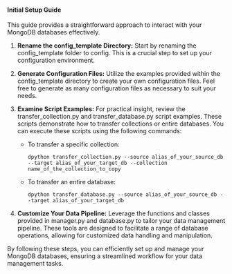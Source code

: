 #### Initial Setup Guide

This guide provides a straightforward approach to interact with your MongoDB databases effectively.

1. **Rename the config_template Directory:**
   Start by renaming the config_template folder to config. This is a crucial step to set up your configuration
   environment.
2. **Generate Configuration Files:**
   Utilize the examples provided within the config_template directory to create your own configuration files. Feel free
   to generate as many configuration files as necessary to suit your needs.

3. **Examine Script Examples:**
   For practical insight, review the transfer_collection.py and transfer_database.py script examples. These scripts
   demonstrate how to transfer collections or entire databases. You can execute these scripts using the following
   commands:
    * To transfer a specific collection:

      ```dpython transfer_collection.py --source alias_of_your_source_db --target alias_of_your_target_db --collection name_of_the_collection_to_copy```
    * To transfer an entire database:

      ```dpython transfer_database.py --source alias_of_your_source_db --target alias_of_your_target_db```

2. **Customize Your Data Pipeline:**
   Leverage the functions and classes provided in manager.py and database.py to tailor your data management pipeline.
   These tools are designed to facilitate a range of database operations, allowing for customized data handling and
   manipulation.

By following these steps, you can efficiently set up and manage your MongoDB databases, ensuring a streamlined workflow
for your data management tasks.